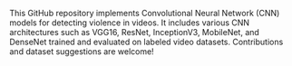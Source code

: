 This GitHub repository implements Convolutional Neural Network (CNN) models for detecting violence in videos. It includes various CNN architectures such as VGG16, ResNet, InceptionV3, MobileNet, and DenseNet trained and evaluated on labeled video datasets. Contributions and dataset suggestions are welcome!
